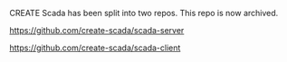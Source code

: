 CREATE Scada has been split into two repos. This repo is now archived.

https://github.com/create-scada/scada-server

https://github.com/create-scada/scada-client
